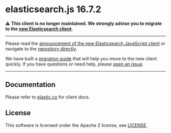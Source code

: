 # elasticsearch.js 16.7.2

⚠️ **This client is no longer maintained. We strongly advise you to migrate to the [new Elasticsearch client](https://github.com/elastic/elasticsearch-js).**

---

Please read the [announcement of the new Elasticsearch JavaScript client](https://www.elastic.co/blog/new-elasticsearch-javascript-client-released) or navigate to the [repository directly](https://github.com/elastic/elasticsearch-js).

We have built a [migration guide](https://www.elastic.co/guide/en/elasticsearch/client/javascript-api/current/breaking-changes.html) that will help you move to the new client quickly. If you have questions or need help, please [open an issue](https://github.com/elastic/elasticsearch-js/issues/new/choose).

---

## Documentation

Please refer to [elastic.co](https://www.elastic.co/guide/en/elasticsearch/client/elasticsearch-js/16.x/index.html) for client docs.

## License

This software is licensed under the Apache 2 license, see [LICENSE](https://github.com/elastic/elasticsearch-js-legacy/blob/16.x/LICENSE).
